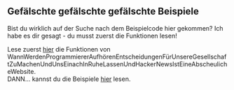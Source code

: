 ## Gefälschte gefälschte gefälschte Beispiele

Bist du wirklich auf der Suche nach dem Beispielcode hier gekommen? Ich habe es dir gesagt - du musst zuerst die Funktionen lesen!

Lese zuerst [hier](https://github.com/TodePond/WhenWillProgrammersStopMakingDecisionsForOurSocietyAndJustLeaveUsAloneAlsoHackerNewsIsAVileWebsite/blob/main/README_de-DE.md) die Funktionen von WannWerdenProgrammiererAufhörenEntscheidungenFürUnsereGesellschaftZuMachenUndUnsEinachInRuheLassenUndHackerNewsIstEineAbscheulicheWebsite.<br>
DANN... kannst du die Beispiele [hier](https://github.com/TodePond/WhenWillProgrammersStopMakingDecisionsForOurSocietyAndJustLeaveUsAloneAlsoHackerNewsIsAVileWebsite/blob/main/res/Examples_de-DE.md) lesen.
